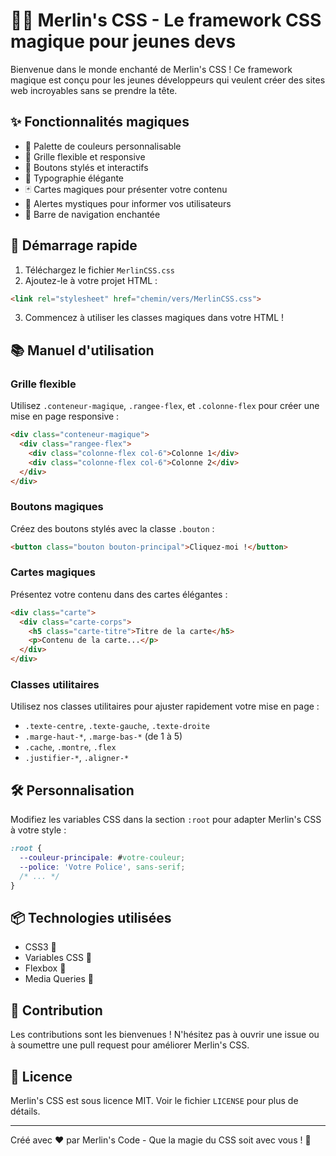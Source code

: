 # 🧙‍♂️ Merlin's CSS - Le framework CSS magique pour jeunes devs

Bienvenue dans le monde enchanté de Merlin's CSS ! Ce framework magique est conçu pour les jeunes développeurs qui veulent créer des sites web incroyables sans se prendre la tête.

## ✨ Fonctionnalités magiques

- 🎨 Palette de couleurs personnalisable
- 📏 Grille flexible et responsive
- 🔘 Boutons stylés et interactifs
- 📝 Typographie élégante
- 🃏 Cartes magiques pour présenter votre contenu
- 🚨 Alertes mystiques pour informer vos utilisateurs
- 🧭 Barre de navigation enchantée

## 🚀 Démarrage rapide

1. Téléchargez le fichier `MerlinCSS.css`
2. Ajoutez-le à votre projet HTML :

```html
<link rel="stylesheet" href="chemin/vers/MerlinCSS.css">
```

3. Commencez à utiliser les classes magiques dans votre HTML !

## 📚 Manuel d'utilisation

### Grille flexible

Utilisez `.conteneur-magique`, `.rangee-flex`, et `.colonne-flex` pour créer une mise en page responsive :

```html
<div class="conteneur-magique">
  <div class="rangee-flex">
    <div class="colonne-flex col-6">Colonne 1</div>
    <div class="colonne-flex col-6">Colonne 2</div>
  </div>
</div>
```

### Boutons magiques

Créez des boutons stylés avec la classe `.bouton` :

```html
<button class="bouton bouton-principal">Cliquez-moi !</button>
```

### Cartes magiques

Présentez votre contenu dans des cartes élégantes :

```html
<div class="carte">
  <div class="carte-corps">
    <h5 class="carte-titre">Titre de la carte</h5>
    <p>Contenu de la carte...</p>
  </div>
</div>
```

### Classes utilitaires

Utilisez nos classes utilitaires pour ajuster rapidement votre mise en page :

- `.texte-centre`, `.texte-gauche`, `.texte-droite`
- `.marge-haut-*`, `.marge-bas-*` (de 1 à 5)
- `.cache`, `.montre`, `.flex`
- `.justifier-*`, `.aligner-*`

## 🛠️ Personnalisation

Modifiez les variables CSS dans la section `:root` pour adapter Merlin's CSS à votre style :

```css
:root {
  --couleur-principale: #votre-couleur;
  --police: 'Votre Police', sans-serif;
  /* ... */
}
```

## 📦 Technologies utilisées

- CSS3 🎨
- Variables CSS 🔧
- Flexbox 📏
- Media Queries 📱

## 🤝 Contribution

Les contributions sont les bienvenues ! N'hésitez pas à ouvrir une issue ou à soumettre une pull request pour améliorer Merlin's CSS.

## 📜 Licence

Merlin's CSS est sous licence MIT. Voir le fichier `LICENSE` pour plus de détails.

---

Créé avec ❤️ par Merlin's Code - Que la magie du CSS soit avec vous ! 🌟
